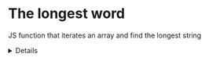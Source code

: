 # The longest word

 JS function that iterates an array and find the longest string
 <details>
  <img src='diagrama-reto-logico.png'/>
 </details>
